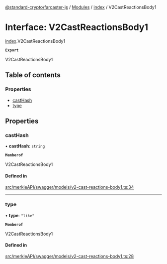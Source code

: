 [@standard-crypto/farcaster-js](../README.md) / [Modules](../modules.md) / [index](../modules/index.md) / V2CastReactionsBody1

# Interface: V2CastReactionsBody1

[index](../modules/index.md).V2CastReactionsBody1

**`Export`**

V2CastReactionsBody1

## Table of contents

### Properties

- [castHash](index.V2CastReactionsBody1.md#casthash)
- [type](index.V2CastReactionsBody1.md#type)

## Properties

### castHash

• **castHash**: `string`

**`Memberof`**

V2CastReactionsBody1

#### Defined in

[src/merkleAPI/swagger/models/v2-cast-reactions-body1.ts:34](https://github.com/standard-crypto/farcaster-js/blob/main/src/merkleAPI/swagger/models/v2-cast-reactions-body1.ts#L34)

___

### type

• **type**: ``"like"``

**`Memberof`**

V2CastReactionsBody1

#### Defined in

[src/merkleAPI/swagger/models/v2-cast-reactions-body1.ts:28](https://github.com/standard-crypto/farcaster-js/blob/main/src/merkleAPI/swagger/models/v2-cast-reactions-body1.ts#L28)
